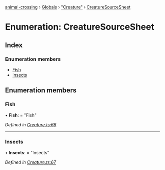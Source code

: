 [animal-crossing](../README.md) › [Globals](../globals.md) › ["Creature"](../modules/_creature_.md) › [CreatureSourceSheet](_creature_.creaturesourcesheet.md)

# Enumeration: CreatureSourceSheet

## Index

### Enumeration members

* [Fish](_creature_.creaturesourcesheet.md#fish)
* [Insects](_creature_.creaturesourcesheet.md#insects)

## Enumeration members

###  Fish

• **Fish**: = "Fish"

*Defined in [Creature.ts:66](https://github.com/Norviah/animal-crossing/blob/13550bd/module/types/Creature.ts#L66)*

___

###  Insects

• **Insects**: = "Insects"

*Defined in [Creature.ts:67](https://github.com/Norviah/animal-crossing/blob/13550bd/module/types/Creature.ts#L67)*
